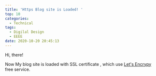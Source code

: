 ```yaml
---
title: 'Https Blog site is Loaded! '
top: 10
categories:
  - Technical
tags:
  - Digilal Design
  - EEEE
date: 2020-10-20 20:45:13
---
```


Hi, there!

Now My blog site is loaded with SSL certificate , which use [Let's Encrypy](https://letsencrypt.org/#) free service.

<!-- more -->